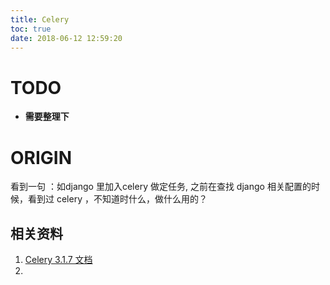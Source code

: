 ```yaml
---
title: Celery
toc: true
date: 2018-06-12 12:59:20
---
```

# TODO




  * **需要整理下**



# ORIGIN

看到一句 ：如django 里加入celery 做定任务, 之前在查找 django 相关配置的时候，看到过 celery ，不知道时什么，做什么用的？















## 相关资料

1. [Celery 3.1.7 文档](http://docs.jinkan.org/docs/celery/#)
2. 

